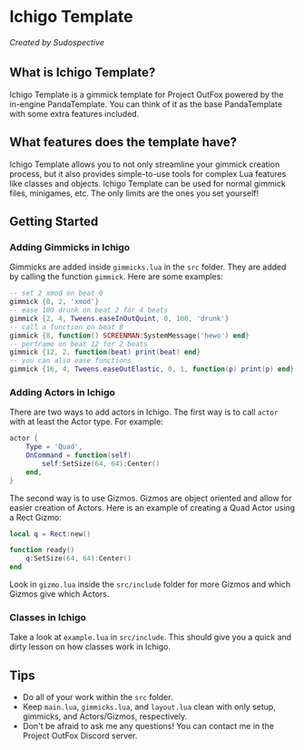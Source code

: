 # Ichigo Template
###### Created by Sudospective

## What is Ichigo Template?
Ichigo Template is a gimmick template for Project OutFox powered by the in-engine PandaTemplate. You can think of it as the base PandaTemplate with some extra features included.

## What features does the template have?
Ichigo Template allows you to not only streamline your gimmick creation process, but it also provides simple-to-use tools for complex Lua features like classes and objects. Ichigo Template can be used for normal gimmick files, minigames, etc. The only limits are the ones you set yourself!

## Getting Started
### Adding Gimmicks in Ichigo
Gimmicks are added inside `gimmicks.lua` in the `src` folder. They are added by calling the function `gimmick`. Here are some examples:
```lua
-- set 2 xmod on beat 0
gimmick {0, 2, 'xmod'}
-- ease 100 drunk on beat 2 for 4 beats
gimmick {2, 4, Tweens.easeInOutQuint, 0, 100, 'drunk'}
-- call a function on beat 8
gimmick {8, function() SCREENMAN:SystemMessage('hewo') end}
-- perframe on beat 12 for 2 beats
gimmick {12, 2, function(beat) print(beat) end}
-- you can also ease functions
gimmick {16, 4, Tweens.easeOutElastic, 0, 1, function(p) print(p) end}
```
### Adding Actors in Ichigo
There are two ways to add actors in Ichigo. The first way is to call `actor` with at least the Actor type. For example:
```lua
actor {
	Type = 'Quad',
	OnCommand = function(self)
		self:SetSize(64, 64):Center()
	end,
}
```
The second way is to use Gizmos. Gizmos are object oriented and allow for easier creation of Actors. Here is an example of creating a Quad Actor using a Rect Gizmo:
```lua
local q = Rect:new()

function ready()
	q:SetSize(64, 64):Center()
end
```
Look in `gizmo.lua` inside the `src/include` folder for more Gizmos and which Gizmos give which Actors.
### Classes in Ichigo
Take a look at `example.lua` in `src/include`. This should give you a quick and dirty lesson on how classes work in Ichigo.

## Tips
- Do all of your work within the `src` folder.
- Keep `main.lua`, `gimmicks.lua`, and `layout.lua` clean with only setup, gimmicks, and Actors/Gizmos, respectively.
- Don't be afraid to ask me any questions! You can contact me in the Project OutFox Discord server.
